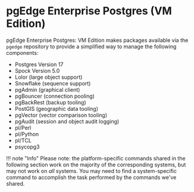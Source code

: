 # pgEdge Enterprise Postgres (VM Edition)

pgEdge Enterprise Postgres: VM Edition makes packages available via the `pgedge` repository to provide a simplified way to manage the following components: 

* Postgres Version 17
* Spock Version 5.0
* Lolor (large object support)
* Snowflake (sequence support)
* pgAdmin (graphical client)
* pgBouncer (connection pooling)
* pgBackRest (backup tooling)
* PostGIS (geographic data tooling)
* pgVector (vector comparison tooling)
* pgAudit (session and object audit logging)
* pl/Perl
* pl/Python
* pl/TCL
* psycopg3

!!! note "Info"
    Please note: the platform-specific commands shared in the following 
    section work on the majority of the corresponding systems, but may not 
    work on *all* systems.  You may need to find a system-specific command to 
    accomplish the task performed by the commands we've shared.



